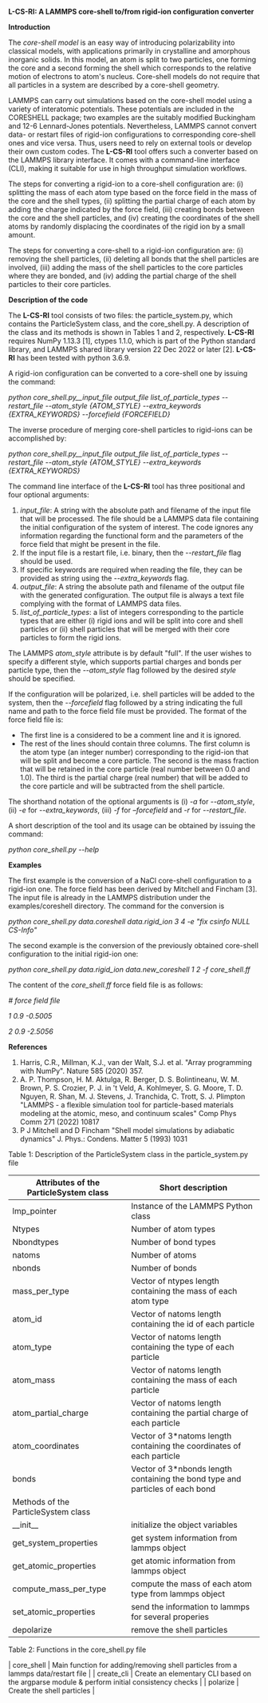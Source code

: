 
**L-CS-RI: A LAMMPS core-shell to/from rigid-ion configuration converter**

**Introduction**

The _core-shell model_ is an easy way of introducing polarizability into classical models, with applications primarily in crystalline and amorphous inorganic solids. In this model, an atom is split to two particles, one forming the core and a second forming the shell which corresponds to the relative motion of electrons to atom's nucleus. Core-shell models do not require that all particles in a system are described by a core-shell geometry.

LAMMPS can carry out simulations based on the core-shell model using a variety of interatomic potentials. These potentials are included in the CORESHELL package; two examples are the suitably modified Buckingham and 12-6 Lennard-Jones potentials. Nevertheless, LAMMPS cannot convert data- or restart files of rigid-ion configurations to corresponding core-shell ones and vice versa. Thus, users need to rely on external tools or develop their own custom codes. The **L-CS-RI** tool offers such a converter based on the LAMMPS library interface. It comes with a command-line interface (CLI), making it suitable for use in high throughput simulation workflows.

The steps for converting a rigid-ion to a core-shell configuration are: (i) splitting the mass of each atom type based on the force field in the mass of the core and the shell types, (ii) splitting the partial charge of each atom by adding the charge indicated by the force field, (iii) creating bonds between the core and the shell particles, and (iv) creating the coordinates of the shell atoms by randomly displacing the coordinates of the rigid ion by a small amount.

The steps for converting a core-shell to a rigid-ion configuration are: (i) removing the shell particles, (ii) deleting all bonds that the shell particles are involved, (iii) adding the mass of the shell particles to the core particles where they are bonded, and (iv) adding the partial charge of the shell particles to their core particles.

**Description of the code**

The **L-CS-RI** tool consists of two files: the particle\_system.py, which contains the ParticleSystem class, and the core\_shell.py. A description of the class and its methods is shown in Tables 1 and 2, respectively. **L-CS-RI** requires NumPy 1.13.3 [1], ctypes 1.1.0, which is part of the Python standard library, and LAMMPS shared library version 22 Dec 2022 or later [2]. **L-CS-RI** has been tested with python 3.6.9.

A rigid-ion configuration can be converted to a core-shell one by issuing the command:

_python core\_shell.py__input\_file output\_file list\_of\_particle\_types --restart\_file --atom\_style {ATOM\_STYLE} --extra\_keywords {EXTRA\_KEYWORDS} --forcefield {FORCEFIELD}_

The inverse procedure of merging core-shell particles to rigid-ions can be accomplished by:

_python core\_shell.py__input\_file output\_file list\_of\_particle\_types --restart\_file --atom\_style {ATOM\_STYLE} --extra\_keywords {EXTRA\_KEYWORDS}_

The command line interface of the **L-CS-RI** tool has three positional and four optional arguments:

1. _input\_file_: A string with the absolute path and filename of the input file that will be processed. The file should be a LAMMPS data file containing the initial configuration of the system of interest. The code ignores any information regarding the functional form and the parameters of the force field that might be present in the file.
  1. If the input file is a restart file, i.e. binary, then the --_restart\_file_ flag should be used.
  2. If specific keywords are required when reading the file, they can be provided as string using the _--extra\_keywords_ flag.
2. _output\_file_: A string the absolute path and filename of the output file with the generated configuration. The output file is always a text file complying with the format of LAMMPS data files.
3. _list\_of\_particle\_types_: a list of integers corresponding to the particle types that are either (i) rigid ions and will be split into core and shell particles or (ii) shell particles that will be merged with their core particles to form the rigid ions.

The LAMMPS _atom\_style_ attribute is by default "full". If the user wishes to specify a different style, which supports partial charges and bonds per particle type, then the _--atom\_style_ flag followed by the desired _style_ should be specified.

If the configuration will be polarized, i.e. shell particles will be added to the system, then the _--forcefield_ flag followed by a string indicating the full name and path to the force field file must be provided. The format of the force field file is:

- The first line is a considered to be a comment line and it is ignored.
- The rest of the lines should contain three columns. The first column is the atom type (an integer number) corresponding to the rigid-ion that will be split and become a core particle. The second is the mass fraction that will be retained in the core particle (real number between 0.0 and 1.0). The third is the partial charge (real number) that will be added to the core particle and will be subtracted from the shell particle.

The shorthand notation of the optional arguments is (i) _-a_ for _--atom\_style_, (ii) _-e_ for _--extra\_keywords_, (iii) _-f_ for _–forcefield_ and _-r_ for _--restart\_file_.

A short description of the tool and its usage can be obtained by issuing the command:

_python core\_shell.py --help_

**Examples**

The first example is the conversion of a NaCl core-shell configuration to a rigid-ion one. The force field has been derived by Mitchell and Fincham [3]. The input file is already in the LAMMPS distribution under the examples/coreshell directory. The command for the conversion is

_python core\_shell.py data.coreshell data.rigid\_ion 3 4 -e "fix csinfo NULL CS-Info"_

The second example is the conversion of the previously obtained core-shell configuration to the initial rigid-ion one:

_python core\_shell.py data.rigid\_ion data.new\_coreshell 1 2 -f core\_shell.ff_

The content of the _core\_shell.ff_ force field file is as follows:

_# force field file_

_1 0.9 -0.5005_

_2 0.9 -2.5056_

**References**

1. Harris, C.R., Millman, K.J., van der Walt, S.J. et al. "Array programming with NumPy". Nature 585 (2020) 357.
2. A. P. Thompson, H. M. Aktulga, R. Berger, D. S. Bolintineanu, W. M. Brown, P. S. Crozier, P. J. in 't Veld, A. Kohlmeyer, S. G. Moore, T. D. Nguyen, R. Shan, M. J. Stevens, J. Tranchida, C. Trott, S. J. Plimpton "LAMMPS - a flexible simulation tool for particle-based materials modeling at the atomic, meso, and continuum scales" Comp Phys Comm 271 (2022) 10817
3. P J Mitchell and D Fincham "Shell model simulations by adiabatic dynamics" J. Phys.: Condens. Matter 5 (1993) 1031

Table 1: Description of the ParticleSystem class in the particle\_system.py file

| Attributes of the ParticleSystem class | Short description |
| --- | --- |
| lmp\_pointer | Instance of the LAMMPS Python class |
| Ntypes | Number of atom types |
| Nbondtypes | Number of bond types |
| natoms | Number of atoms |
| nbonds | Number of bonds |
| mass\_per\_type | Vector of ntypes length containing the mass of each atom type |
| atom\_id | Vector of natoms length containing the id of each particle |
| atom\_type | Vector of natoms length containing the type of each particle |
| atom\_mass | Vector of natoms length containing the mass of each particle |
| atom\_partial\_charge | Vector of natoms length containing the partial charge of each particle |
| atom\_coordinates | Vector of 3\*natoms length containing the coordinates of each particle |
| bonds | Vector of 3\*nbonds length containing the bond type and particles of each bond |
| Methods of the ParticleSystem class |
| \_\_init\_\_ | initialize the object variables |
| get\_system\_properties | get system information from lammps object |
| get\_atomic\_properties | get atomic information from lammps object |
| compute\_mass\_per\_type | compute the mass of each atom type from lammps object |
| set\_atomic\_properties | send the information to lammps for several properies |
| depolarize | remove the shell particles |

Table 2: Functions in the core\_shell.py file


| core\_shell | Main function for adding/removing shell particles from a lammps data/restart file |
| create\_cli | Create an elementary CLI based on the argparse module & perform initial consistency checks |
| polarize | Create the shell particles |
